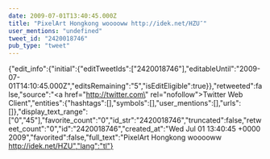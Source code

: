 ```yaml
---
date: 2009-07-01T13:40:45.000Z
title: "PixelArt Hongkong wooooww http://idek.net/HZU″"
user_mentions: "undefined"
tweet_id: "2420018746"
pub_type: "tweet"
---
```

{"edit_info":{"initial":{"editTweetIds":["2420018746"],"editableUntil":"2009-07-01T14:10:45.000Z","editsRemaining":"5","isEditEligible":true}},"retweeted":false,"source":"<a href=\"http://twitter.com\" rel=\"nofollow\">Twitter Web Client</a>","entities":{"hashtags":[],"symbols":[],"user_mentions":[],"urls":[]},"display_text_range":["0","45"],"favorite_count":"0","id_str":"2420018746","truncated":false,"retweet_count":"0","id":"2420018746","created_at":"Wed Jul 01 13:40:45 +0000 2009","favorited":false,"full_text":"PixelArt Hongkong wooooww http://idek.net/HZU","lang":"tl"}
